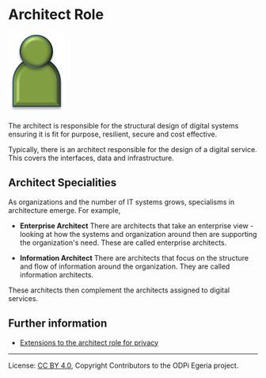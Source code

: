 <!-- SPDX-License-Identifier: CC-BY-4.0 -->
<!-- Copyright Contributors to the ODPi Egeria project. -->

# Architect Role

<!--![Icon](architect-role.png)-->
<img src="/docs/roles/architect-role.png">

The architect is responsible for the structural design of digital systems
ensuring it is fit for purpose, resilient, secure and cost effective.

Typically, there is an architect responsible for the design of a digital
service.  This covers the interfaces, data and infrastructure.

## Architect Specialities

As organizations and the number of IT systems grows, specialisms in architecture
emerge.  For example,

* **Enterprise Architect**
There are architects that take an enterprise view - looking at how the
systems and organization around then are supporting the organization's need.
These are called enterprise architects.

* **Information Architect**
There are architects that focus on the structure and flow of information
around the organization.  They are called information architects.

These architects then complement the architects assigned to digital services.

## Further information

* [Extensions to the architect role for privacy](../../data-privacy-pack/role-extensions-for-privacy.md)



----
License: [CC BY 4.0](https://creativecommons.org/licenses/by/4.0/),
Copyright Contributors to the ODPi Egeria project.